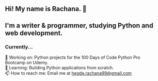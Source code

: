 ## Hi! My name is Rachana. 👋

## I'm a writer & programmer, studying Python and web development.

### Currently...
<!--- ⭐️ Status: English Lit & Creative Writing Student at Lancaster University <br /> --->
💪 Working on: Python projects for the 100 Days of Code Python Pro Bootcamp on Udemy. <br /> 
🌱 Learning: Building Python applications from scratch. <br /> 
📫 How to reach me: Email me at hegde.rachana99@gmail.com
